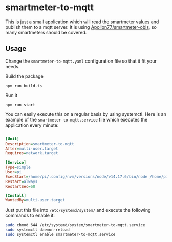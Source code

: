 # smartmeter-to-mqtt

This is just a small application which will read the smartmeter values and publish them to a mqtt server.
It is using [Apollon77/smartmeter-obis](https://github.com/Apollon77/smartmeter-obis), so many smartmeters should be covered.

## Usage

Change the `smartmeter-to-mqtt.yaml` configuration file so that it fit your needs.

Build the package

    npm run build-ts

Run it

    npm run start

You can easily execute this on a regular basis by using systemctl. Here is an example of the `smartmeter-to-mqtt.service` file which executes the application every minute:

```Ini

[Unit]
Description=smartmeter-to-mqtt
After=multi-user.target
Requires=network.target

[Service]
Type=simple
User=pi
ExecStart=/home/pi/.config/nvm/versions/node/v14.17.6/bin/node /home/pi/Source/smartmeter-to-mqtt/dist/main.js
Restart=always
RestartSec=60

[Install]
WantedBy=multi-user.target

```
Just put this file into `/etc/systemd/system/` and execute the following commands to enable it:

```Bash
sudo chmod 644 /etc/systemd/system/smartmeter-to-mqtt.service
sudo systemctl daemon-reload
sudo systemctl enable smartmeter-to-mqtt.service
```





